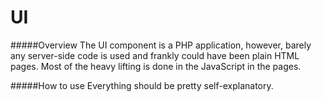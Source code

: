 UI
==

#####Overview
The UI component is a PHP application, however, barely any server-side code is used and frankly could have been plain HTML pages. Most of the heavy lifting is done in the JavaScript in the pages.

#####How to use
Everything should be pretty self-explanatory.
